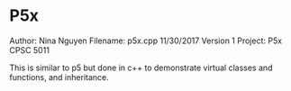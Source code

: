 # P5x

Author: Nina Nguyen
Filename: p5x.cpp
11/30/2017
Version 1
Project: P5x
CPSC 5011

This is similar to p5 but done in c++ to demonstrate virtual classes and functions, and inheritance.


